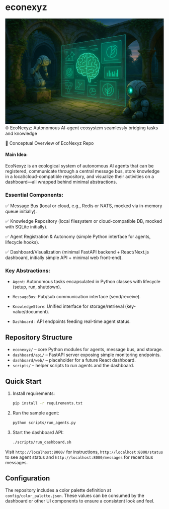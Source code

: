 # econexyz
![EcoNexyz](img/robo_nexyz.png)
🌐 EcoNexyz: Autonomous AI-agent ecosystem seamlessly bridging tasks and knowledge

🧠 Conceptual Overview of EcoNexyz Repo
#### Main Idea:
EcoNexyz is an ecological system of autonomous AI agents that can be registered, communicate through a central message bus, store knowledge in a local/cloud-compatible repository, and visualize their activities on a dashboard—all wrapped behind minimal abstractions.

### Essential Components:

✅ Message Bus (local or cloud, e.g., Redis or NATS, mocked via in-memory queue initially).

✅ Knowledge Repository (local filesystem or cloud-compatible DB, mocked with SQLite initially).

✅ Agent Registration & Autonomy (simple Python interface for agents, lifecycle hooks).

✅ Dashboard/Visualization (minimal FastAPI backend + React/Next.js dashboard, initially simple API + minimal web front-end).

### Key Abstractions:
- `Agent`: Autonomous tasks encapsulated in Python classes with lifecycle (setup, run, shutdown).

- `MessageBus`: Pub/sub communication interface (send/receive).

- `KnowledgeStore`: Unified interface for storage/retrieval (key-value/document).

- `Dashboard` : API endpoints feeding real-time agent status.


## Repository Structure

- `econexyz/` – core Python modules for agents, message bus, and storage.
- `dashboard/api/` – FastAPI server exposing simple monitoring endpoints.
- `dashboard/web/` – placeholder for a future React dashboard.
- `scripts/` – helper scripts to run agents and the dashboard.

## Quick Start

1. Install requirements:
   ```bash
   pip install -r requirements.txt
   ```
2. Run the sample agent:
   ```bash
   python scripts/run_agents.py
   ```
3. Start the dashboard API:
   ```bash
   ./scripts/run_dashboard.sh
   ```

Visit `http://localhost:8000/` for instructions, `http://localhost:8000/status` to see agent status and `http://localhost:8000/messages` for recent bus messages.

## Configuration

The repository includes a color palette definition at `config/color_palette.json`. These values can be consumed by the dashboard or other UI components to ensure a consistent look and feel.
